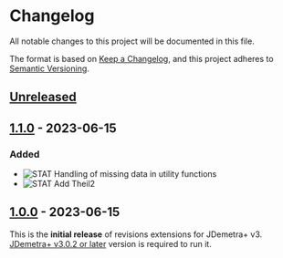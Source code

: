 # Changelog

All notable changes to this project will be documented in this file.

The format is based on [Keep a Changelog](https://keepachangelog.com/en/1.0.0/), and this project adheres
to [Semantic Versioning](https://semver.org/spec/v2.0.0.html).

## [Unreleased]

## [1.1.0] - 2023-06-15

### Added

- ![STAT] Handling of missing data in utility functions
- ![STAT] Add Theil2

## [1.0.0] - 2023-06-15

This is the **initial release** of revisions extensions for JDemetra+ v3.  
[JDemetra+ v3.0.2 or later](https://github.com/jdemetra/jdplus-main) version is required to run it.

[Unreleased]: https://github.com/jdemetra/jdplus-revisions/compare/v1.1.0...HEAD
[1.1.0]: https://github.com/jdemetra/jdplus-revisions/compare/v1.0.0...v1.1.0
[1.0.0]: https://github.com/jdemetra/jdplus-revisions/releases/tag/v1.0.0

[STAT]: https://img.shields.io/badge/-STAT-068C09
[OTHER]: https://img.shields.io/badge/-OTHER-e4e669
[IO]: https://img.shields.io/badge/-IO-F813F7
[UI]: https://img.shields.io/badge/-UI-5319E7
